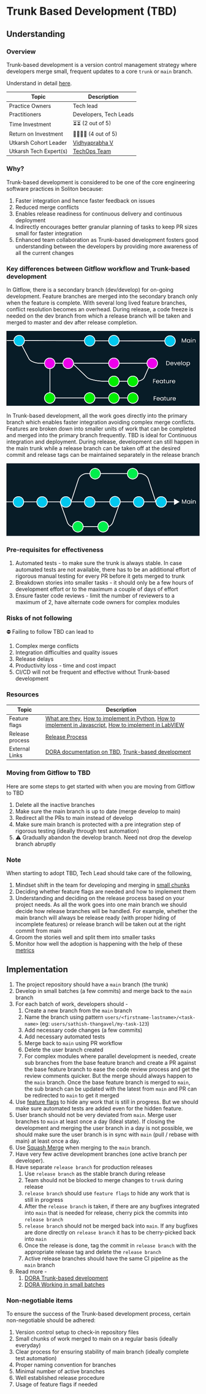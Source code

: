 # Trunk Based Development (TBD)


## Understanding

### Overview

Trunk-based development is a version control management strategy where
developers merge small, frequent updates to a core `trunk` or `main` branch.

Understand in detail
[here](https://dora.dev/devops-capabilities/technical/trunk-based-development/).

| Topic                  | Description                                                     |
| ---------------------- | --------------------------------------------------------------- |
| Practice Owners        | Tech lead                                                       |
| Practitioners          | Developers, Tech Leads                                          |
| Time Investment        | ⏳⏳ (2 out of 5)                                               |
| Return on Investment   | 🚀🚀🚀🚀 (4 out of 5)                                           |
| Utkarsh Cohort Leader  | [Vidhyaprabha V](mailto:vidhyaprabha.vasudevan@solitontech.com) |
| Utkarsh Tech Expert(s) | [TechOps Team](mailto:techops@solitontech.com)                  |

### Why?

Trunk-based development is considered to be one of the core engineering software
practices in Soliton because:

1. Faster integration and hence faster feedback on issues
2. Reduced merge conflicts
3. Enables release readiness for continuous delivery and continuous deployment
4. Indirectly encourages better granular planning of tasks to keep PR sizes
   small for faster integration
5. Enhanced team collaboration as Trunk-based development fosters good
   understanding between the developers by providing more awareness of all the
   current changes

### Key differences between Gitflow workflow and Trunk-based development

In Gitflow, there is a secondary branch (dev/develop) for on-going development.
Feature branches are merged into the secondary branch only when the feature is
complete. With several long lived feature branches, conflict resolution becomes
an overhead. During release, a code freeze is needed on the dev branch from
which a release branch will be taken and merged to master and dev after release
completion.

![Gitflow workflow](../img/tbd-gitflow.PNG)

In Trunk-based development, all the work goes directly into the primary branch
which enables faster integration avoiding complex merge conflicts. Features are
broken down into smaller units of work that can be completed and merged into the
primary branch frequently. TBD is ideal for Continuous integration and
deployment. During release, development can still happen in the main trunk while
a release branch can be taken off at the desired commit and release tags can be
maintained separately in the release branch

![Trunk-based development workflow](../img/tbd-trunk-based-development.PNG)

### Pre-requisites for effectiveness

1. Automated tests - to make sure the trunk is always stable. In case automated
   tests are not available, there has to be an additional effort of rigorous
   manual testing for every PR before it gets merged to trunk
2. Breakdown stories into smaller tasks - it should only be a few hours of
   development effort or to the maximum a couple of days of effort
3. Ensure faster code reviews - limit the number of reviewers to a maximum of 2,
   have alternate code owners for complex modules

### Risks of not following

:no_entry: Failing to follow TBD can lead to

1. Complex merge conflicts
2. Integration difficulties and quality issues
3. Release delays
4. Productivity loss - time and cost impact
5. CI/CD will not be frequent and effective without Trunk-based development

### Resources

| Topic           | Description                                                                                                                                                                     |
| --------------- | ------------------------------------------------------------------------------------------------------------------------------------------------------------------------------- |
| Feature flags   | [What are they](https://trunkbaseddevelopment.com/feature-flags/), [How to implement in Python](TBD), [How to implement in Javascript](TBD), [How to implement in LabVIEW](TBD) |
| Release process | [Release Process](ReleaseProcess.md)                                                                                                                                            |
| External Links  | [DORA documentation on TBD](https://dora.dev/devops-capabilities/technical/trunk-based-development/), [Trunk-based development](https://trunkbaseddevelopment.com/)             |

### Moving from Gitflow to TBD

Here are some steps to get started with when you are moving from Gitflow to TBD

1. Delete all the inactive branches
2. Make sure the main branch is up to date (merge develop to main)
3. Redirect all the PRs to main instead of develop
4. Make sure main branch is protected with a pre integration step of rigorous
   testing (ideally through test automation)
5. :warning: Gradually abandon the develop branch. Need not drop the develop
   branch abruptly

### Note

When starting to adopt TBD, Tech Lead should take care of the following,

1. Mindset shift in the team for developing and merging in
   [small chunks](https://google.github.io/eng-practices/review/developer/small-cls.html)
2. Deciding whether feature flags are needed and how to implement them
3. Understanding and deciding on the release process based on your project
   needs. As all the work goes into one main branch we should decide how release
   branches will be handled. For example, whether the main branch will always be
   release ready (with proper hiding of incomplete features) or release branch
   will be taken out at the right commit from main
4. Groom the stories well and split them into smaller tasks
5. Monitor how well the adoption is happening with the help of these
   [metrics](https://dev.azure.com/Soliton/SolitonCentral/_git/SolitonCentral?path=/Documents/Handbooks/Conventions/SoftwareEngineering/MeasuringSoftwareEngineeringPractices.md&version=GBmain&line=47&lineEnd=47&lineStartColumn=1&lineEndColumn=27&lineStyle=plain&_a=contents)

## Implementation

1. The project repository should have a `main` branch (the trunk)
2. Develop in small batches (a few commits) and merge back to the `main` branch
3. For each batch of work, developers should -
   1. Create a new branch from the `main` branch
   2. Name the branch using pattern `users/<firstname-lastname>/<task-name>`
      (eg: `users/sathish-thangavel/my-task-123`)
   3. Add necessary code changes (a few commits)
   4. Add necessary automated tests
   5. Merge back to `main` using PR workflow
   6. Delete the user branch created
   7. For complex modules where parallel development is needed, create sub
      branches from the base feature branch and create a PR against the base
      feature branch to ease the code review process and get the review comments
      quicker. But the merge should always happen to the `main` branch. Once the
      base feature branch is merged to `main`, the sub branch can be updated
      with the latest from `main` and PR can be redirected to `main` to get it
      merged
4. Use [feature flags](https://martinfowler.com/articles/feature-toggles.html)
   to hide any work that is still in progress. But we should make sure automated
   tests are added even for the hidden feature.
5. User branch should not be very deviated from `main`. Merge user branches to
   `main` at least once a day (Ideal state). If closing the development and
   merging the user branch in a day is not possible, we should make sure the
   user branch is in sync with `main` (pull / rebase with main) at least once a
   day.
6. Use
   [Squash Merge](https://learn.microsoft.com/en-us/azure/devops/repos/git/merging-with-squash?view=azure-devops#squash-merge)
   when merging to the `main` branch.
7. Have very few active development branches (one active branch per developer).
8. Have separate `release branch` for production releases
   1. Use `release branch` as the stable branch during release
   2. Team should not be blocked to merge changes to `trunk` during release
   3. `release branch` should use `feature flags` to hide any work that is still
      in progress
   4. After the `release branch` is taken, if there are any bugfixes integrated
      into `main` that is needed for release, cherry pick the commits into
      `release branch`
   5. `release branch` should not be merged back into `main`. If any bugfixes
      are done directly on `release branch` it has to be cherry-picked back into
      `main`
   6. Once the release is done, tag the commit in `release branch` with the
      appropriate release tag and delete the `release branch`
   7. Active release branches should have the same CI pipeline as the `main`
      branch
9. Read more -
   1. [DORA Trunk-based development](https://dora.dev/devops-capabilities/technical/trunk-based-development/)
   2. [DORA Working in small batches](https://dora.dev/devops-capabilities/process/working-in-small-batches/)

### Non-negotiable items

To ensure the success of the Trunk-based development process, certain
non-negotiable should be adhered:

1. Version control setup to check-in repository files
2. Small chunks of work merged to main on a regular basis (ideally everyday)
3. Clear process for ensuring stability of main branch (ideally complete test
   automation)
4. Proper naming convention for branches
5. Minimal number of active branches
6. Well established release procedure
7. Usage of feature flags if needed
